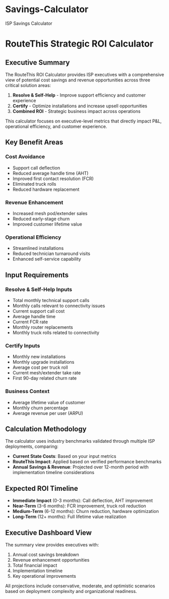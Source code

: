# Savings-Calculator
ISP Savings Calculator

# RouteThis Strategic ROI Calculator

## Executive Summary

The RouteThis ROI Calculator provides ISP executives with a comprehensive view of potential cost savings and revenue opportunities across three critical solution areas:

1. **Resolve & Self-Help** - Improve support efficiency and customer experience
2. **Certify** - Optimize installations and increase upsell opportunities
3. **Combined ROI** - Strategic business impact across operations

This calculator focuses on executive-level metrics that directly impact P&L, operational efficiency, and customer experience.

## Key Benefit Areas

### Cost Avoidance
- Support call deflection
- Reduced average handle time (AHT)
- Improved first contact resolution (FCR)
- Eliminated truck rolls
- Reduced hardware replacement

### Revenue Enhancement
- Increased mesh pod/extender sales
- Reduced early-stage churn
- Improved customer lifetime value

### Operational Efficiency
- Streamlined installations
- Reduced technician turnaround visits
- Enhanced self-service capability

## Input Requirements

### Resolve & Self-Help Inputs
- Total monthly technical support calls
- Monthly calls relevant to connectivity issues
- Current support call cost
- Average handle time
- Current FCR rate
- Monthly router replacements
- Monthly truck rolls related to connectivity

### Certify Inputs
- Monthly new installations
- Monthly upgrade installations
- Average cost per truck roll
- Current mesh/extender take rate
- First 90-day related churn rate

### Business Context
- Average lifetime value of customer
- Monthly churn percentage
- Average revenue per user (ARPU)

## Calculation Methodology

The calculator uses industry benchmarks validated through multiple ISP deployments, comparing:

- **Current State Costs**: Based on your input metrics
- **RouteThis Impact**: Applied based on verified performance benchmarks
- **Annual Savings & Revenue**: Projected over 12-month period with implementation timeline considerations

## Expected ROI Timeline

- **Immediate Impact** (0-3 months): Call deflection, AHT improvement
- **Near-Term** (3-6 months): FCR improvement, truck roll reduction
- **Medium-Term** (6-12 months): Churn reduction, hardware optimization
- **Long-Term** (12+ months): Full lifetime value realization

## Executive Dashboard View

The summary view provides executives with:

1. Annual cost savings breakdown
2. Revenue enhancement opportunities
3. Total financial impact
4. Implementation timeline
5. Key operational improvements

All projections include conservative, moderate, and optimistic scenarios based on deployment complexity and organizational readiness.